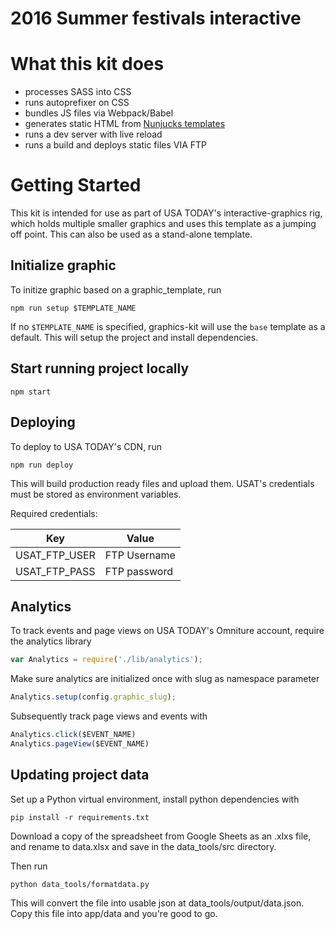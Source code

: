 2016 Summer festivals interactive
============

# What this kit does
- processes SASS into CSS
- runs autoprefixer on CSS
- bundles JS files via Webpack/Babel
- generates static HTML from [Nunjucks templates](http://mozilla.github.io/nunjucks/)
- runs a dev server with live reload
- runs a build and deploys static files VIA FTP

# Getting Started

This kit is intended for use as part of USA TODAY's interactive-graphics rig, which holds multiple smaller graphics and uses this
template as a jumping off point. This can also be used as a stand-alone template.

## Initialize graphic
To initize graphic based on a graphic_template, run

```
npm run setup $TEMPLATE_NAME
```

If no `$TEMPLATE_NAME` is specified, graphics-kit will use the `base` template as a default. This will setup the project and install dependencies.

## Start running project locally
```
npm start
```

## Deploying
To deploy to USA TODAY's CDN, run
```
npm run deploy
```

This will build production ready files and upload them. USAT's credentials must be stored as environment variables.

Required credentials:

Key           | Value
------------- | ---------------
USAT_FTP_USER | FTP Username
USAT_FTP_PASS | FTP password

## Analytics

To track events and page views on USA TODAY's Omniture account, require the analytics library
```javascript
var Analytics = require('./lib/analytics');
```
Make sure analytics are initialized once with slug as namespace parameter
```javascript
Analytics.setup(config.graphic_slug);
```

Subsequently track page views and events with

```javascript
Analytics.click($EVENT_NAME)
Analytics.pageView($EVENT_NAME)
```

## Updating project data
Set up a Python virtual environment, install python dependencies with 
```
pip install -r requirements.txt
```

Download a copy of the spreadsheet from Google Sheets as an .xlxs file, and rename to data.xlsx and save in the data_tools/src directory.

Then run 

```
python data_tools/formatdata.py
```

This will convert the file into usable json at data_tools/output/data.json. Copy this file into app/data and you're good to go.
